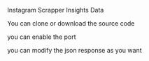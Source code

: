 
Instagram Scrapper Insights Data

You can clone or download the source code

you can enable the port

you can modify the json response as you want
